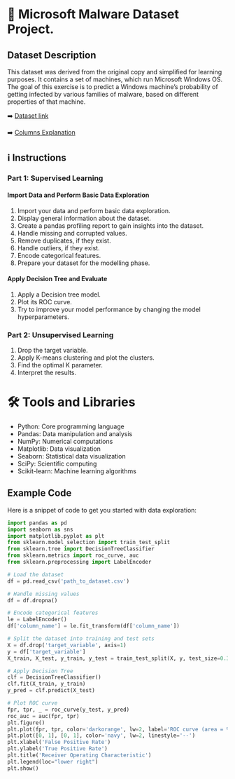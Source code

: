 # 🎯 Microsoft Malware Dataset Project.

## Dataset Description
This dataset was derived from the original copy and simplified for learning purposes. It contains a set of machines, which run Microsoft Windows OS. The goal of this exercise is to predict a Windows machine’s probability of getting infected by various families of malware, based on different properties of that machine.

➡️ [Dataset link](https://drive.google.com/file/d/13hQ-46e6Q7zvLgx8jmQ2R_HwcvKjhpCA/view?usp=sharing)

➡️ [Columns Explanation](https://docs.google.com/spreadsheets/d/1fB5antF52_hfbjRh4fRpV9q2PVLaQVTeerA5e4YrD0A/edit?usp=drive_link)

## ℹ️ Instructions

### Part 1: Supervised Learning

#### Import Data and Perform Basic Data Exploration
1. Import your data and perform basic data exploration.
2. Display general information about the dataset.
3. Create a pandas profiling report to gain insights into the dataset.
4. Handle missing and corrupted values.
5. Remove duplicates, if they exist.
6. Handle outliers, if they exist.
7. Encode categorical features.
8. Prepare your dataset for the modelling phase.

#### Apply Decision Tree and Evaluate
1. Apply a Decision tree model.
2. Plot its ROC curve.
3. Try to improve your model performance by changing the model hyperparameters.

### Part 2: Unsupervised Learning

1. Drop the target variable.
2. Apply K-means clustering and plot the clusters.
3. Find the optimal K parameter.
4. Interpret the results.

# 🛠️ Tools and Libraries
- Python: Core programming language
- Pandas: Data manipulation and analysis
- NumPy: Numerical computations
- Matplotlib: Data visualization
- Seaborn: Statistical data visualization
- SciPy: Scientific computing
- Scikit-learn: Machine learning algorithms

## Example Code
Here is a snippet of code to get you started with data exploration:

```python
import pandas as pd
import seaborn as sns
import matplotlib.pyplot as plt
from sklearn.model_selection import train_test_split
from sklearn.tree import DecisionTreeClassifier
from sklearn.metrics import roc_curve, auc
from sklearn.preprocessing import LabelEncoder

# Load the dataset
df = pd.read_csv('path_to_dataset.csv')

# Handle missing values
df = df.dropna()

# Encode categorical features
le = LabelEncoder()
df['column_name'] = le.fit_transform(df['column_name'])

# Split the dataset into training and test sets
X = df.drop('target_variable', axis=1)
y = df['target_variable']
X_train, X_test, y_train, y_test = train_test_split(X, y, test_size=0.3, random_state=42)

# Apply Decision Tree
clf = DecisionTreeClassifier()
clf.fit(X_train, y_train)
y_pred = clf.predict(X_test)

# Plot ROC curve
fpr, tpr, _ = roc_curve(y_test, y_pred)
roc_auc = auc(fpr, tpr)
plt.figure()
plt.plot(fpr, tpr, color='darkorange', lw=2, label='ROC curve (area = %0.2f)' % roc_auc)
plt.plot([0, 1], [0, 1], color='navy', lw=2, linestyle='--')
plt.xlabel('False Positive Rate')
plt.ylabel('True Positive Rate')
plt.title('Receiver Operating Characteristic')
plt.legend(loc="lower right")
plt.show()
```
